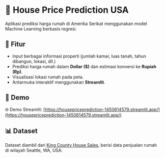 # 🏡 House Price Prediction USA

Aplikasi prediksi harga rumah di Amerika Serikat menggunakan model Machine Learning berbasis regresi.

## 🚀 Fitur

- Input berbagai informasi properti (jumlah kamar, luas tanah, tahun dibangun, lokasi, dll.)
- Prediksi harga rumah dalam **Dollar ($)** dan estimasi konversi ke **Rupiah (Rp)**.
- Visualisasi lokasi rumah pada peta.
- Antarmuka interaktif menggunakan **Streamlit**.

## 🔗 Demo

🌐 Demo Streamlit: [https://housepriceprediction-1450614579.streamlit.app/](https://housepriceprediction-1450614579.streamlit.app/)

## 📊 Dataset

Dataset diambil dari [King County House Sales](https://www.kaggle.com/harlfoxem/housesalesprediction), berisi data penjualan rumah di wilayah Seattle, WA, USA.
